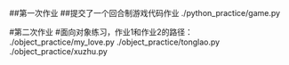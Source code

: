 ##第一次作业
##提交了一个回合制游戏代码作业
./python_practice/game.py



#第二次作业
#面向对象练习，作业1和作业2的路径：
./object_practice/my_love.py
./object_practice/tonglao.py
./object_practice/xuzhu.py

